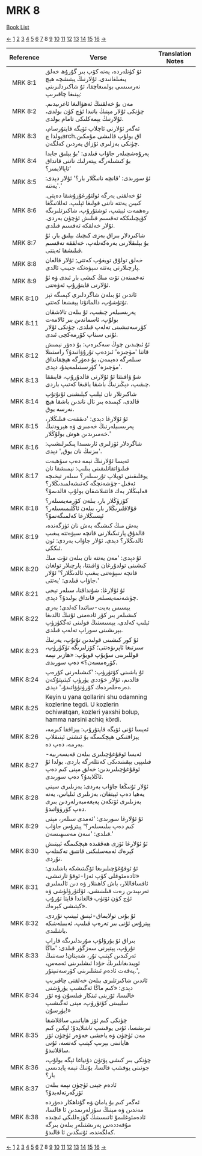# MRK 8
[Book List](../README.md)

[<-](./chapter_7.md) [1](./chapter_1.md) [2](./chapter_2.md) [3](./chapter_3.md) [4](./chapter_4.md) [5](./chapter_5.md) [6](./chapter_6.md) [7](./chapter_7.md) 8 [9](./chapter_9.md) [10](./chapter_10.md) [11](./chapter_11.md) [12](./chapter_12.md) [13](./chapter_13.md) [14](./chapter_14.md) [15](./chapter_15.md) [16](./chapter_16.md) [->](./chapter_9.md)

| Reference | Verse | Translation Notes |
|:---------:|-------|-------------------|
|MRK 8:1|ئۇ كۈنلەردە، يەنە كۆپ بىر گۇرۇھ خەلق يىغىلغانىدى. ئۇلارنىڭ يېتىشچە ھېچ نەرسىسى بولمىغاچقا، ئۇ شاكىردلىرىنى يېنىغا چاقىرىپ:||
|MRK 8:2|مەن بۇ خەلقنىڭ ئەھۋالىغا ئاغرىيدىم. چۈنكى ئۇلار مېنىڭ يانىدا ئۈچ كۈن بولدى، ئۇلارنىڭ يېمەكلىكى تامام بولدى.||
|MRK 8:3|ئەگەر ئۇلارنى ئاچلاپ ئۆيگە قايتۇرسام، يولدا چarchاق بولۇپ قالىشى مۇمكىن. چۈنكى بەزلىرى ئۇزاق يەردىن كەلگەن.||
|MRK 8:4|پەرۇەشچىلەر جاۋاب قىلدى: 'بۇ يېلىق جايدا بۇ كىشىلەرگە يېتەرلىك ناننى قانداق تاپالايمىز؟'||
|MRK 8:5|ئۇ سورىدى: 'قانچە نانىڭلار بار؟' ئۇلار دېدى: 'يەتتە.'||
|MRK 8:6|ئۇ خەلقنى يەرگە ئولتۇرغۇزۇشقا دەپتى. كىيىن يەتتە ناننى قولىغا ئېلىپ، ئەللانىڭغا رەھمەت ئېيتىپ، ئوشتۇرۇپ، شاكىرتلىرىگە كۆپچىلىككە تەقسىم قىلىش ئۈچۈن بەردى. ئۇلار خەلقكە تەقسىم قىلدى.||
|MRK 8:7|شاكىردلار بىراق بەزى كىچىك بېلىق بار. ئۇ بۇ بېلىقلارنى بەرەكەتلەپ، خەلققە تەقسىم قىلىشقا ئەيتتى.||
|MRK 8:8|خەلق تولۇق تويغۇپ كەتتى; ئۇلار قالغان پارچىلارنى يەتتە سېۋەتكە جىيىپ ئالدى.||
|MRK 8:9|تەخمىنەن تۆت مىڭ كىشى بار ئىدى ۋە ئۇ ئۇلارنى قايتۇرۇپ ئەۋەتتى.||
|MRK 8:10|ئاندىن ئۇ بىلەن شاگردلىرى كېمىگە تېز تۇتۇشۇپ، دالمانۇتا يېقىنىغا كەتتى.||
|MRK 8:11|پەرىسىيلەر چىقىپ، ئۇ بىلەن تالاشقان بولۇپ، ئاسماندىن بىر ئالامەت كۆرسەتىشىنى تەلەپ قىلدى، چۈنكى ئۇلار ئۇنى سىناپ كۆرمەكچى ئىدى.||
|MRK 8:12|ئۇ ئىچىدىن چوڭ سەكىرەپ: بۇ دەۋر نېمىش قاتتا 'مۆجىزە' ئىزدەپ تۇرۇۋاتىدۇ؟ راستىنلا سىلەرگە دەيمەن، بۇ دەۋرگە ھېچقانداق 'مۆجىزە' كۆرسىتىلمەيدۇ، دېدى.||
|MRK 8:13|شۇ ۋاقىتتا ئۇ ئۇلارنى قالدۇرۇپ، قايىققا چىقىپ، دېڭىزنىڭ باشقا ياقىغا كەتىپ باردى.||
|MRK 8:14|شاكىرتلار نان ئېلىپ كېلىشنى ئۇنۇتۇپ قالدى، كېمىدە بىر تال ناندىن باشقا ھېچ نەرسە يوق.||
|MRK 8:15|ئۇ ئۇلارغا دېدى: 'دىققەت قىلىڭلار، پەرىسىيلەرنىڭ خەمىرى ۋە ھېرودنىڭ خەمىرىدىن ھوش بولۇڭلار.'||
|MRK 8:16|شاگردلار ئۆزلىرى ئارىسىدا پىكىرلىشىپ: 'بىزنىڭ نان يوق,' دېدى.||
|MRK 8:17|ئەيسا ئۇلارنىڭ نېمە دەپ سۆھبەت قىلىۋاتقانلىقىنى بىلىپ: نېمىشقا نان يوقلىقىنى ئويلاپ تۇرسىلەر؟ سىلەر تېخىچە ئەقىل-چۈشەنچگە كەتىشەلمىدىڭلار؟ قەلبىڭلار بەك قاتتىلاشقان بولۇپ قالدىمۇ؟||
|MRK 8:18|كۆزۈڭلار بار، بىلەن كۆرمەيسىلەر؟ قۇلاقلىرىڭلار بار، بىلەن ئاڭلىمىسىلەر؟ ئېسىڭلارغا كەلمىگەنمۇ؟||
|MRK 8:19|بەش مىڭ كىشىگە بەش نان ئۈزگەندە، قالدۇق پارتىكىلارنى قانچە سېۋەتتە يىغىپ ئالدىڭلار؟ دېدى. ئۇلار جاۋاب بەردى: ئون ئىككى.||
|MRK 8:20|ئۇ دېدى: 'مەن يەتتە نان بىلەن تۆت مىڭ كىشىنى تولدۇرغان ۋاقىتتا، پارچىلار تولغان قانچە سېۋەتنى يىغىپ ئالدىڭلار؟' ئۇلار جاۋاب قىلدى: 'يەتتى.'||
|MRK 8:21|ئۇ ئۇلارغا: شۇنداقتا، سىلەر تېخى چۈشەنمەيسىلەر قانداق بولىدۇ؟ دېدى.||
|MRK 8:22|يېسىس بەيت-سائىدا كەلدى؛ بەزى كىشىلەر بىر كۆر ئادەمنى ئۇنىڭ ئالدىغا ئېلىپ كەلدى، يېسىسنىڭ قولىنى تەگكۈزۈپ بېرىشىنى سوراپ تەلەپ قىلدى.||
|MRK 8:23|ئۇ كور كىشىنى قولىدىن تۇتۇپ، يەرنىڭ سىرتىغا ئاپرىۋەتتى؛ كۆزلىرىگە تۈكۈرۈپ، قوللىرىنى سۇيۇپ قويۇپ: «ھازىر نېمە كۆرەمسەن؟» دەپ سورىدى.||
|MRK 8:24|ئۇ باشىنى كۆتۈرۈپ: 'كىشىلەرنى كۆرەپ قالدىم، ئۇلار خۇددى يۈرۈپ كېتىپتۇكەن دەرەخلەردەك كۆرۈنۈۋاتىدۇ،' دېدى.||
|MRK 8:25|Keyin u yana qollarini shu odamning kozlerine tegdi. U kozlerin ochiwatqan, kozleri yaxshi bolup, hamma narsini achiq kördi.||
|MRK 8:26|ئەيسا ئۇنى ئۆيگە قايتۇرۇپ: يېزاققا كىرمە، يېزاقتىكى ھېچكىمگە بۇ ئىشنى ئېنىقلاپ بەرمە، دەپ دە.||
|MRK 8:27|ئەيسا ئوقۇغۇچىلىرى بىلەن قەيسەرىيە-فىلىپپى يېقىنىدىكى كەنتلەرگە باردى. يولدا ئۇ ئوقۇغۇچىلىرىدىن: خەلق مېنى كىم دەپ ئاڭلايدۇ؟ دەپ سورىدى.||
|MRK 8:28|ئۇلار ئۇنىڭغا جاۋاب بەردى: بەزىلىرى سېنى يەھيا دەپ ئېيتقان، بەزىلىرى ئىلياس، يەنە بەزىلىرى ئۆتكەن پەيغەمبەرلەردىن بىرى دەپ كۆرۈۋاتىدۇ.||
|MRK 8:29|ئۇ ئۇلارغا سورىدى: 'ئەمدى سىلەر، مېنى كىم دەپ بىلىسىلەر؟' پېترۇس جاۋاب قىلدى: 'سەن مەسىھىسەن.'||
|MRK 8:30|ئۇ ئۇلارغا ئۆزى ھەققىدە ھېچكىمگە ئېيتىش كېرەك ئەمەسلىكنى قاتتىق تەكىتلەپ تۇردى.||
|MRK 8:31|ئۇ ئوقۇغۇچىلىرىغا ئۆگىتىشكە باشلىدى: «ئادەمئوغلى كۆپ ئەزا-ئوقۇ تارتىشى، ئاقساقاللار، باش كاھىنلار ۋە دىن ئالىملىرى تەرىپىدىن رەت قىلىنىشى، ئۆلتۈرۈلۈشى ۋە ئۈچ كۈن ئۆتۈپ قالغاندا قايتا تۇرۇپ كېتىشى كېرەك».||
|MRK 8:32|ئۇ بۇنى تولايماق-ئېنىق ئېيتىپ تۇردى. پېترۇس ئۇنى بىر تەرەپ قىلىپ، ئەيىبلەشكە باشلىدى.||
|MRK 8:33|بىراق ئۇ بۇرۇلۇپ مۇرىدلىرىگە قاراپ تۇرۇپ، پېتېرنى سەزگۈر قىلدى: 'ماڭا ئەركىدىن كېتىپ تۇر، شەيتان! سەننىڭ ئويىدىغانلىرىڭ خۇدا ئىشلىرىنى ئەمەس، پەقەت ئادەم ئىشلىرىنى كۆرسەتىپتۇر.',||
|MRK 8:34|ئاندىن شاكىرتلىرى بىلەن خەلقنى چاقىرىپ دېدى: «كىم ماڭا ئەگىشىپ يۈرۈشنى خالىسا، ئۆزىنى ئىنكار قىلسۇن ۋە ئۆز سلیبىنى كۆتۈرۈپ، مېنى ئەگىشىپ يۈرسۇن!»||
|MRK 8:35|چۈنكى كىم ئۆز ھاياتىنى ساقلاشقا تىرىشسا، ئۇنى يوقىتىپ تاشلايدۇ؛ لېكىن كىم مەن ئۈچۈن ۋە ياخشى خەۋەر ئۈچۈن ئۆز ھاياتىنى بېرىپ كېتىپ كەتسە، ئۇنى ساقلانىدۇ.||
|MRK 8:36|چۈنكى بىر كىشى پۈتۈن دۇنياغا ئېگە بولۇپ، جونىنى يوقىتىپ قالسا، بۇنىڭ نېمە پايدىسى بار؟||
|MRK 8:37|ئادەم جېنى ئۈچۈن نېمە بىلەن ئۆزگەرتەلەيدۇ؟||
|MRK 8:38|ئەگەر كىم بۇ يامان ۋە گۇناھكار دەۋردە مەندىن ۋە مېنىڭ سۆزلەرىمدىن ئا قالسا، ئادەمئوغلىمۇ ئاتىسىنىڭ گۈزەللىكى ئىچىدە مۇقەددەس پەرىشتىلەر بىلەن بىرگە كەلگەندە، ئۇنىڭدىن ئا قالىدۇ.||


[<-](./chapter_7.md) [1](./chapter_1.md) [2](./chapter_2.md) [3](./chapter_3.md) [4](./chapter_4.md) [5](./chapter_5.md) [6](./chapter_6.md) [7](./chapter_7.md) 8 [9](./chapter_9.md) [10](./chapter_10.md) [11](./chapter_11.md) [12](./chapter_12.md) [13](./chapter_13.md) [14](./chapter_14.md) [15](./chapter_15.md) [16](./chapter_16.md) [->](./chapter_9.md)